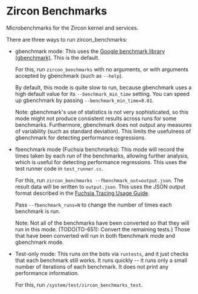 # Zircon Benchmarks

Microbenchmarks for the Zircon kernel and services.

There are three ways to run zircon_benchmarks:

* gbenchmark mode: This uses the [Google benchmark library
  (gbenchmark)](https://github.com/google/benchmark).  This is the default.

  For this, run `zircon_benchmarks` with no arguments, or with arguments
  accepted by gbenchmark (such as `--help`).

  By default, this mode is quite slow to run, because gbenchmark uses a
  high default value for its `--benchmark_min_time` setting.  You can speed
  up gbenchmark by passing `--benchmark_min_time=0.01`.

  Note: gbenchmark's use of statistics is not very sophisticated, so this
  mode might not produce consistent results across runs for some
  benchmarks.  Furthermore, gbenchmark does not output any measures of
  variability (such as standard deviation).  This limits the usefulness of
  gbenchmark for detecting performance regressions.

* fbenchmark mode (Fuchsia benchmarks): This mode will record the times
  taken by each run of the benchmarks, allowing further analysis, which is
  useful for detecting performance regressions.  This uses the test runner
  code in `test_runner.cc`.

  For this, run `zircon_benchmarks --fbenchmark_out=output.json`.  The
  result data will be written to `output.json`.  This uses the JSON output
  format described in the [Fuchsia Tracing Usage
  Guide](../../docs/tracing_usage_guide.md#benchmark-result-export).

  Pass `--fbenchmark_runs=N` to change the number of times each benchmark
  is run.

  Note: Not all of the benchmarks have been converted so that they will run
  in this mode.  (TODO(TO-651): Convert the remaining tests.)  Those that
  have been converted will run in both fbenchmark mode and gbenchmark mode.

* Test-only mode: This runs on the bots via `runtests`, and it just checks
  that each benchmark still works.  It runs quickly -- it runs only a small
  number of iterations of each benchmark.  It does not print any
  performance information.

  For this, run `/system/test/zircon_benchmarks_test`.
